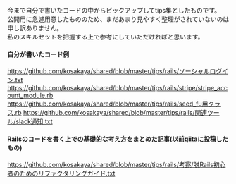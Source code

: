 今まで自分で書いたコードの中からピックアップしてtips集としたものです。  
公開用に急遽用意したもののため、まだあまり見やすく整理がされていないのは申し訳ありません。  
私のスキルセットを把握する上で参考にしていただければと思います。  

#### 自分が書いたコード例

https://github.com/kosakaya/shared/blob/master/tips/rails/ソーシャルログイン.txt
https://github.com/kosakaya/shared/blob/master/tips/rails/stripe/stripe_account_module.rb
https://github.com/kosakaya/shared/blob/master/tips/rails/seed_fu用クラス.rb
https://github.com/kosakaya/shared/blob/master/tips/rails/関連ツール/slack通知.txt

#### Railsのコードを書く上での基礎的な考え方をまとめた記事(以前qiitaに投稿したもの)

https://github.com/kosakaya/shared/blob/master/tips/rails/考察/脱Rails初心者のためのリファクタリングガイド.txt
